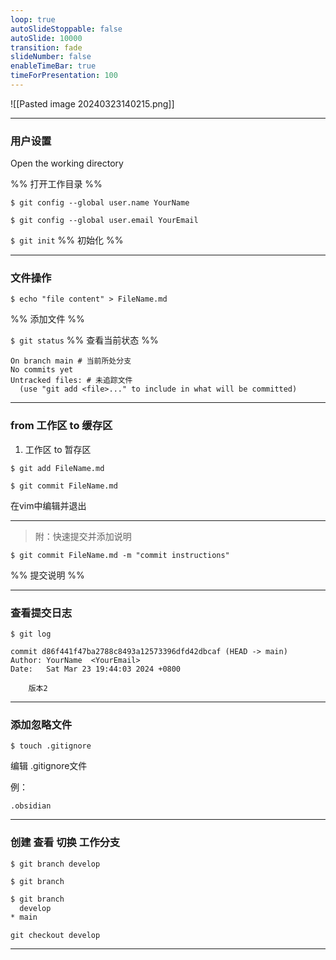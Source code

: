 ```yaml
---
loop: true
autoSlideStoppable: false
autoSlide: 10000
transition: fade
slideNumber: false
enableTimeBar: true
timeForPresentation: 100
---
```


![[Pasted image 20240323140215.png]]



---
### 用户设置
Open the working directory

%% 打开工作目录 %%

`$ git config --global user.name YourName`

`$ git config --global user.email YourEmail`

`$ git init`
%% 初始化 %%

---

### 文件操作

`$ echo "file content" > FileName.md`

%% 添加文件 %%

`$ git status`
%% 查看当前状态 %%

```shell
On branch main # 当前所处分支
No commits yet
Untracked files: # 未追踪文件
  (use "git add <file>..." to include in what will be committed)
```

---
### from 工作区 to 缓存区
1. 工作区 to 暂存区

`$ git add FileName.md`

`$ git commit FileName.md`

在vim中编辑并退出

---


> 附：快速提交并添加说明

`$ git commit FileName.md -m "commit instructions"`

%% 提交说明 %%

---

### 查看提交日志

`$ git log`

```shell
commit d86f441f47ba2788c8493a12573396dfd42dbcaf (HEAD -> main)
Author: YourName  <YourEmail>
Date:   Sat Mar 23 19:44:03 2024 +0800

    版本2
```

---

### 添加忽略文件
`$ touch .gitignore`

编辑 .gitignore文件

例：
```
.obsidian
```

---

### 创建 查看 切换 工作分支

`$ git branch develop`


`$ git branch`

```Bash
$ git branch
  develop
* main
```

`git checkout develop `

---




